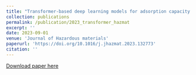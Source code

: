 ```yaml
---
title: "Transformer-based deep learning models for adsorption capacity prediction of heavy metal ions toward biochar-based adsorbents"
collection: publications
permalink: /publication/2023_transformer_hazmat
excerpt: ''
date: 2023-09-01
venue: 'Journal of Hazardous materials'
paperurl: 'https://doi.org/10.1016/j.jhazmat.2023.132773'
citation: ''
---
```





[Download paper here](https://doi.org/10.1016/j.jhazmat.2023.132773)
